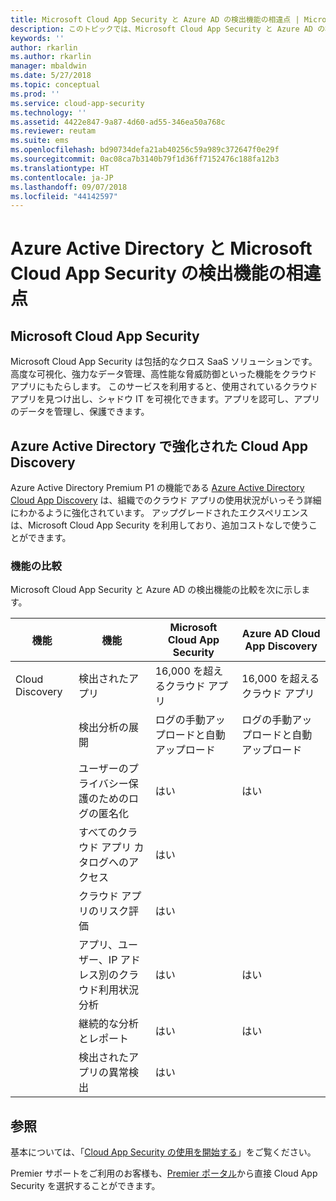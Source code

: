```yaml
---
title: Microsoft Cloud App Security と Azure AD の検出機能の相違点 | Microsoft ドキュメント
description: このトピックでは、Microsoft Cloud App Security と Azure AD の検出機能の相違点について説明します。
keywords: ''
author: rkarlin
ms.author: rkarlin
manager: mbaldwin
ms.date: 5/27/2018
ms.topic: conceptual
ms.prod: ''
ms.service: cloud-app-security
ms.technology: ''
ms.assetid: 4422e847-9a87-4d60-ad55-346ea50a768c
ms.reviewer: reutam
ms.suite: ems
ms.openlocfilehash: bd90734defa21ab40256c59a989c372647f0e29f
ms.sourcegitcommit: 0ac08ca7b3140b79f1d36ff7152476c188fa12b3
ms.translationtype: HT
ms.contentlocale: ja-JP
ms.lasthandoff: 09/07/2018
ms.locfileid: "44142597"
---
```

# <a name="what-are-the-differences-discovery-capabilities-in-azure-active-directory-and-microsoft-cloud-app-security"></a>Azure Active Directory と Microsoft Cloud App Security の検出機能の相違点

## <a name="microsoft-cloud-app-security"></a>Microsoft Cloud App Security 

Microsoft Cloud App Security は包括的なクロス SaaS ソリューションです。高度な可視化、強力なデータ管理、高性能な脅威防御といった機能をクラウド アプリにもたらします。 このサービスを利用すると、使用されているクラウド アプリを見つけ出し、シャドウ IT を可視化できます。アプリを認可し、アプリのデータを管理し、保護できます。 

## <a name="enhanced-cloud-app-discovery-in-azure-active-directory"></a>Azure Active Directory で強化された Cloud App Discovery

Azure Active Directory Premium P1 の機能である [Azure Active Directory Cloud App Discovery](https://aka.ms/caddocsnew) は、組織でのクラウド アプリの使用状況がいっそう詳細にわかるように強化されています。 アップグレードされたエクスペリエンスは、Microsoft Cloud App Security を利用しており、追加コストなしで使うことができます。 

### <a name="feature-comparison"></a>機能の比較

Microsoft Cloud App Security と Azure AD の検出機能の比較を次に示します。

|機能|機能|Microsoft Cloud App Security|Azure AD Cloud App Discovery|
|----|----|----|----|
|Cloud Discovery|検出されたアプリ|16,000 を超えるクラウド アプリ|16,000 を超えるクラウド アプリ|
||検出分析の展開|ログの手動アップロードと自動アップロード|ログの手動アップロードと自動アップロード|
||ユーザーのプライバシー保護のためのログの匿名化|はい|はい|
||すべてのクラウド アプリ カタログへのアクセス|はい||
||クラウド アプリのリスク評価|はい||
||アプリ、ユーザー、IP アドレス別のクラウド利用状況分析|はい|はい|
||継続的な分析とレポート|はい|はい|
||検出されたアプリの異常検出|はい||

## <a name="see-also"></a>参照  

基本については、「[Cloud App Security の使用を開始する](getting-started-with-cloud-app-security.md)」をご覧ください。    

Premier サポートをご利用のお客様も、[Premier ポータル](https://premier.microsoft.com/)から直接 Cloud App Security を選択することができます。   
